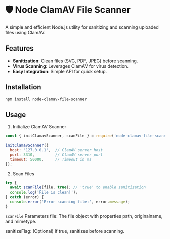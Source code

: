 # 🛡️ Node ClamAV File Scanner

A simple and efficient Node.js utility for sanitizing and scanning uploaded files using ClamAV.

## Features
- **Sanitization**: Clean files (SVG, PDF, JPEG) before scanning.
- **Virus Scanning**: Leverages ClamAV for virus detection.
- **Easy Integration**: Simple API for quick setup.

## Installation
```bash
npm install node-clamav-file-scanner
```



## Usage

1. Initialize ClamAV Scanner

```js
const { initClamavScanner, scanFile } = require('node-clamav-file-scanner');

initClamavScanner({
  host: '127.0.0.1',  // ClamAV server host
  port: 3310,         // ClamAV server port
  timeout: 50000,     // Timeout in ms
});

```

2. Scan Files
```js
try {
  await scanFile(file, true); // 'true' to enable sanitization
  console.log('File is clean!');
} catch (error) {
  console.error('Error scanning file:', error.message);
}
```

``scanFile`` Parameters
file: The file object with properties path, originalname, and mimetype.

sanitizeFlag: (Optional) If true, sanitizes before scanning.
